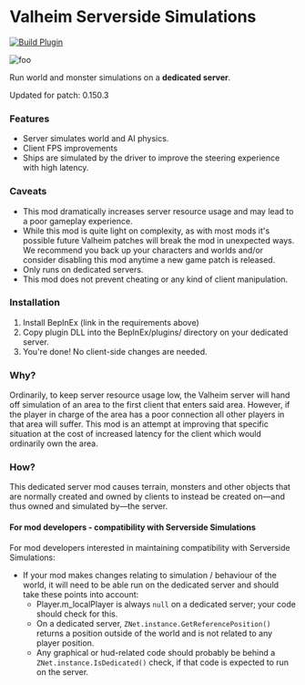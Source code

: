 # Valheim Serverside Simulations

[![Build Plugin](https://github.com/ddormer/valheim-serverside/actions/workflows/build-plugin.yml/badge.svg)](https://github.com/ddormer/valheim-serverside/actions/workflows/build-plugin.yml)

![foo](https://github.com/ddormer/valheim-serverside/blob/main/ss-gh.png)

Run world and monster simulations on a **dedicated server**.

Updated for patch: 0.150.3

### Features
- Server simulates world and AI physics.
- Client FPS improvements
- Ships are simulated by the driver to improve the steering experience with high latency.

### Caveats

- This mod dramatically increases server resource usage and may lead to a poor gameplay experience.
- While this mod is quite light on complexity, as with most mods it's possible future Valheim patches will break the mod in unexpected ways. We recommend you back up your characters and worlds and/or consider disabling this mod anytime a new game patch is released.
- Only runs on dedicated servers.
- This mod does not prevent cheating or any kind of client manipulation.

### Installation

 1. Install BepInEx (link in the requirements above)
 2. Copy plugin DLL into the BepInEx/plugins/ directory on your dedicated server.
 3. You're done! No client-side changes are needed.

### Why?

Ordinarily, to keep server resource usage low, the Valheim server will hand off simulation of an area to the first client that enters said area. However, if the player in charge of the area has a poor connection all other players in that area will suffer. This mod is an attempt at improving that specific situation at the cost of increased latency for the client which would ordinarily own the area.

### How?

This dedicated server mod causes terrain, monsters and other objects that are normally created and owned by clients to instead be created on—and thus owned and simulated by—the server.

#### For mod developers - compatibility with Serverside Simulations

For mod developers interested in maintaining compatibility with Serverside Simulations:
- If your mod makes changes relating to simulation / behaviour of the world, it will need to be able run on the dedicated server and should take these points into account:
  - Player.m_localPlayer is always `null` on a dedicated server; your code should check for this.
  - On a dedicated server, `ZNet.instance.GetReferencePosition()` returns a position outside of the world and is not related to any player position.
  - Any graphical or hud-related code should probably be behind a `ZNet.instance.IsDedicated()` check, if that code is expected to run on the server.
